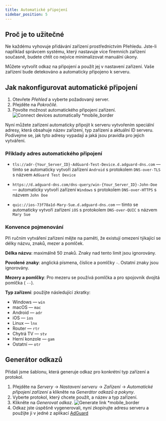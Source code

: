 ```yaml
---
title: Automatické připojení
sidebar_position: 5
---
```


## Proč je to užitečné

Ne každému vyhovuje přidávání zařízení prostřednictvím Přehledu. Jste-li například správcem systému, který nastavuje více firemních zařízení současně, budete chtít co nejvíce minimalizovat manuální úkony.

Můžete vytvořit odkaz na připojení a použít jej v nastavení zařízení. Vaše zařízení bude detekováno a automaticky připojeno k serveru.

## Jak nakonfigurovat automatické připojení

1. Otevřete _Přehled_ a vyberte požadovaný server.
2. Přejděte na _Pokročilé_.
3. Povolte možnost automatického připojení zařízení.
   ![Connect devices automatically \*mobile_border](https://cdn.adtidy.org/content/kb/dns/private/new_dns/connect/automatically.png)

Nyní můžete zařízení automaticky připojit k serveru vytvořením speciální adresy, která obsahuje název zařízení, typ zařízení a aktuální ID serveru. Podívejme se, jak tyto adresy vypadají a jaká jsou pravidla pro jejich vytváření.

### Příklady adres automatického připojení

- `tls://adr-{Your_Server_ID}-AdGuard-Test-Device.d.adguard-dns.com` — tímto se automaticky vytvoří zařízení `Android` s protokolem `DNS-over-TLS` s názvem `AdGuard Test Device`

- `https://d.adguard-dns.com/dns-query/win-{Your_Server_ID}-John-Doe` — automaticky vytvoří zařízení `Windows` s protokolem `DNS-over-HTTPS` s názvem `John Doe`

- `quic://ios-73f78a1d-Mary-Sue.d.adguard-dns.com` — tímto se automaticky vytvoří zařízení `iOS` s protokolem `DNS-over-QUIC` s názvem `Mary Sue`

### Konvence pojmenování

Při ručním vytváření zařízení mějte na paměti, že existují omezení týkající se délky názvu, znaků, mezer a pomlček.

**Délka názvu**: maximálně 50 znaků. Znaky nad tento limit jsou ignorovány.

**Povolené znaky**: anglická písmena, číslice a pomlčky `-`. Ostatní znaky jsou ignorovány.

**Mezery a pomlčky**: Pro mezeru se používá pomlčka a pro spojovník dvojitá pomlčka ( `--`).

**Typ zařízení**: použijte následující zkratky:

- Windows — `win`
- macOS — `mac`
- Android — `adr`
- iOS — `ios`
- Linux — `lnx`
- Router — `rtr`
- Chytrá TV — `stv`
- Herní konzole — `gam`
- Ostatní — `otr`

## Generátor odkazů

Přidali jsme šablonu, která generuje odkaz pro konkrétní typ zařízení a protokol.

1. Přejděte na _Servery_ → _Nastavení serveru_ → _Zařízení_ → _Automatické připojení zařízení_ a klikněte na _Generátor odkazů a pokyny_.
2. Vyberte protokol, který chcete použít, a název a typ zařízení.
3. Klikněte na _Generovat odkaz_.
   ![Generate link \*mobile_border](https://cdn.adtidy.org/content/kb/dns/private/new_dns/connect/automatically_step7.png)
4. Odkaz jste úspěšně vygenerovali, nyní zkopírujte adresu serveru a použijte ji v jedné z aplikací [AdGuard](https://adguard.com/welcome.html)
